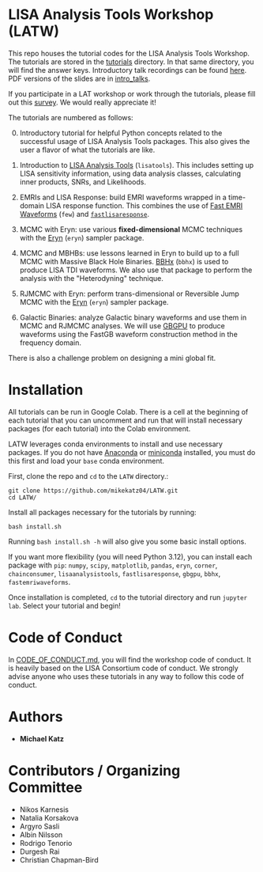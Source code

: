 # LISA Analysis Tools Workshop (LATW)

This repo houses the tutorial codes for the LISA Analysis Tools Workshop. The tutorials are stored in the [tutorials](tutorials/) directory. In that same directory, you will find the answer keys. Introductory talk recordings can be found [here](https://www.youtube.com/playlist?list=PLdWF50RX1STO2DbfkqlBbhhaDdLTETAE7). PDF versions of the slides are in [intro_talks](intro_talks/). 

If you participate in a LAT workshop or work through the tutorials, please fill out this [survey](https://forms.gle/DFEBFRHSD1HRZ4HU9). We would really appreciate it!

The tutorials are numbered as follows:

0) Introductory tutorial for helpful Python concepts related to the successful usage of LISA Analysis Tools packages. This also gives the user a flavor of what the tutorials are like. 

1) Introduction to [LISA Analysis Tools](https://mikekatz04.github.io/LISAanalysistools) (`lisatools`). This includes setting up LISA sensitivity information, using data analysis classes, calculating inner products, SNRs, and Likelihoods. 

2) EMRIs and LISA Response: build EMRI waveforms wrapped in a time-domain LISA response function. This combines the use of [Fast EMRI Waveforms](https://bhptoolkit.org/FastEMRIWaveforms/html/index.html) (`few`) and [`fastlisaresponse`](https://mikekatz04.github.io/lisa-on-gpu).

3) MCMC with Eryn: use various **fixed-dimensional** MCMC techniques with the [Eryn](https://mikekatz04.github.io/Eryn) (`eryn`) sampler package.

4) MCMC and MBHBs: use lessons learned in Eryn to build up to a full MCMC with Massive Black Hole Binaries. [BBHx](https://mikekatz04.github.io/BBHx) (`bbhx`) is used to produce LISA TDI waveforms. We also use that package to perform the analysis with the "Heterodyning" technique. 

5) RJMCMC with Eryn: perform trans-dimensional or Reversible Jump MCMC with the [Eryn](https://mikekatz04.github.io/Eryn) (`eryn`) sampler package. 

6) Galactic Binaries: analyze Galactic binary waveforms and use them in MCMC and RJMCMC analyses. We will use [GBGPU](https://mikekatz04.github.io/GBGPU) to produce waveforms using the FastGB waveform construction method in the frequency domain. 

There is also a challenge problem on designing a mini global fit. 


# Installation

All tutorials can be run in Google Colab. There is a cell at the beginning of each tutorial that you can uncomment and run that will install necessary packages (for each tutorial) into the Colab environment. 

LATW leverages conda environments to install and use necessary packages. If you do not have [Anaconda](https://www.anaconda.com/download) or [miniconda](https://docs.anaconda.com/free/miniconda/index.html) installed, you must do this first and load your `base` conda environment. 

First, clone the repo and `cd` to the `LATW` directory.:
```
git clone https://github.com/mikekatz04/LATW.git
cd LATW/
```

Install all packages necessary for the tutorials by running:
```
bash install.sh
```
Running `bash install.sh -h` will also give you some basic install options. 

If you want more flexibility (you will need Python 3.12), you can install each package with `pip`: `numpy`, `scipy`, `matplotlib`, `pandas`, `eryn`, `corner`, `chainconsumer`, `lisaanalysistools`, `fastlisaresponse`, `gbgpu`, `bbhx`, `fastemriwaveforms`.

Once installation is completed, `cd` to the tutorial directory and run `jupyter lab`. Select your tutorial and begin!

# Code of Conduct

In [CODE_OF_CONDUCT.md](CODE_OF_CONDUCT.md), you will find the workshop code of conduct. It is heavily based on the LISA Consortium code of conduct. We strongly advise anyone who uses these tutorials in any way to follow this code of conduct. 

# Authors

* **Michael Katz**

# Contributors / Organizing Committee

* Nikos Karnesis
* Natalia Korsakova
* Argyro Sasli
* Albin Nilsson
* Rodrigo Tenorio
* Durgesh Rai
* Christian Chapman-Bird

